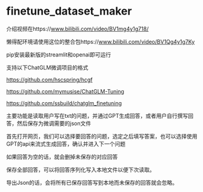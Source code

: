 # finetune_dataset_maker
介绍视频在https://www.bilibili.com/video/BV1mg4y1g718/

懒得配环境请使用这位的整合包https://www.bilibili.com/video/BV1Qg4y1g7Ky

pip安装最新版的streamlit和openai即可运行

支持以下ChatGLM微调项目的格式

https://github.com/hscspring/hcgf

https://github.com/mymusise/ChatGLM-Tuning

https://github.com/ssbuild/chatglm_finetuning

主要功能是读取用户写在txt的问题，并通过GPT生成回答，或者用户自行撰写回答，然后保存为微调需要的json文件

首先打开网页，我们可以选择要回答的问题，选定之后填写答案，也可以选择使用GPT的api来流式生成回答，确认并进入下一个问题

如果回答为空的话，就会删掉未保存的对应回答

保存全部回答，可以将回答序列化写入本地文件以便下次读取。

导出Json的话，会将所有已保存回答写到本地而未保存的回答就会忽略。

